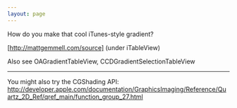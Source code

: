 ```yaml
---
layout: page
---
```


How do you make that cool iTunes-style gradient? 

[http://mattgemmell.com/source] (under iTableView)

Also see OAGradientTableView, CCDGradientSelectionTableView

----

You might also try the CGShading API: http://developer.apple.com/documentation/GraphicsImaging/Reference/Quartz_2D_Ref/qref_main/function_group_27.html

